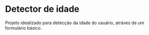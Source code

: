 # Detector de idade
 Projeto idealizado para detecção da idade do usuário, atráves de um formulário básico.
